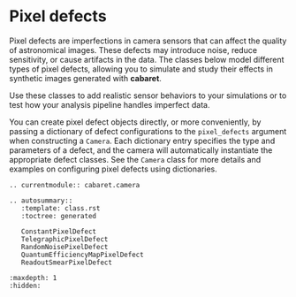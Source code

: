 # Pixel defects

Pixel defects are imperfections in camera sensors that can affect the quality of astronomical images. These defects may introduce noise, reduce sensitivity, or cause artifacts in the data. The classes below model different types of pixel defects, allowing you to simulate and study their effects in synthetic images generated with **cabaret**.

Use these classes to add realistic sensor behaviors to your simulations or to test how your analysis pipeline handles imperfect data.

You can create pixel defect objects directly, or more conveniently, by passing a dictionary of defect configurations to the `pixel_defects` argument when constructing a `Camera`. Each dictionary entry specifies the type and parameters of a defect, and the camera will automatically instantiate the appropriate defect classes.
See the `Camera` class for more details and examples on configuring pixel defects using dictionaries.

```{eval-rst}
.. currentmodule:: cabaret.camera

.. autosummary::
   :template: class.rst
   :toctree: generated

   ConstantPixelDefect
   TelegraphicPixelDefect
   RandomNoisePixelDefect
   QuantumEfficiencyMapPixelDefect
   ReadoutSmearPixelDefect
```

```{toctree}
:maxdepth: 1
:hidden:


```
